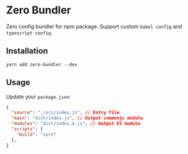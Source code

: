 # Zero Bundler
Zero config bundler for npm package. Support custom `babel config` and `typescript config`.

## Installation
`yarn add zero-bundler --dev`

## Usage
Update your `package.json`:
```json
{
  "source": "./src/index.js", // Entry file
  "main": "dist/index.js", // Output commonjs module
  "modules": "dist/index.m.js", // Output ES module
  "scripts": {
    "build": "zero"
  },
}

```